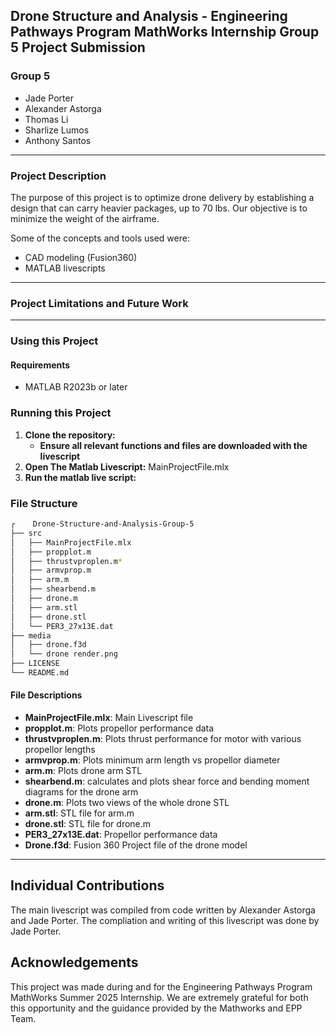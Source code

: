 ## Drone Structure and Analysis - Engineering Pathways Program MathWorks Internship Group 5 Project Submission
### Group 5
- Jade Porter
- Alexander Astorga
- Thomas Li
- Sharlize Lumos
- Anthony Santos
___
### Project Description
The purpose of this project is to optimize drone delivery by establishing a design that can carry heavier packages, up to 70 lbs. Our objective is to minimize the weight of the airframe.

Some of the concepts and tools used were:
- CAD modeling (Fusion360)
- MATLAB livescripts

___
### Project Limitations and Future Work

___
### Using this Project
#### Requirements
- MATLAB R2023b or later

### Running this Project
1. **Clone the repository:**
    - **Ensure all relevant functions and files are downloaded with the livescript**
2. **Open The Matlab Livescript:**
  MainProjectFile.mlx
3. **Run the matlab live script:**

### File Structure
```bash
┌    Drone-Structure-and-Analysis-Group-5
├── src
│   ├── MainProjectFile.mlx
│   ├── propplot.m
│   ├── thrustvproplen.m*
│   ├── armvprop.m
│   ├── arm.m
│   ├── shearbend.m
│   ├── drone.m
│   ├── arm.stl
│   ├── drone.stl
│   └── PER3_27x13E.dat
├── media
│   ├── drone.f3d
│   └── drone render.png
├── LICENSE
└── README.md
```

#### File Descriptions   
   - **MainProjectFile.mlx**: Main Livescript file
   - **propplot.m**: Plots propellor performance data
   - **thrustvproplen.m**: Plots thrust performance for motor with various propellor lengths
   - **armvprop.m**: Plots minimum arm length vs propellor diameter
   - **arm.m**: Plots drone arm STL
   - **shearbend.m**: calculates and plots shear force and bending moment diagrams for the drone arm
   - **drone.m**: Plots two views of the whole drone STL
   - **arm.stl**: STL file for arm.m
   - **drone.stl**: STL file for drone.m
   - **PER3_27x13E.dat**: Propellor performance data
   - **Drone.f3d**: Fusion 360 Project file of the drone model
___

## Individual Contributions
The main livescript was compiled from code written by Alexander Astorga and Jade Porter. The compliation and writing of this livescript was done by Jade Porter.

## Acknowledgements
This project was made during and for the Engineering Pathways Program MathWorks Summer 2025 Internship.
We are extremely grateful for both this opportunity and the guidance provided by the Mathworks and EPP Team.
